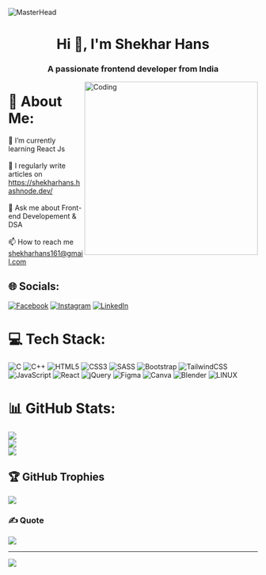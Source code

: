 ![MasterHead](https://repository-images.githubusercontent.com/588181932/e36ec678-7984-4cdd-8e4c-a3932772ff8e) 
<h1 align="center">Hi 👋, I'm Shekhar Hans</h1>
<h3 align="center">A passionate frontend developer from India</h3>
<img align="right" alt="Coding" width="350" src="https://camo.githubusercontent.com/e20822b4282c07ffd010cd05f855a6561d3b62358ca9e607e4901288dd748fcb/68747470733a2f2f63646e2e6472696262626c652e636f6d2f75736572732f323133313939332f73637265656e73686f74732f343934383733362f74686f75676874776f726b732d6769665f6472696262626c652e676966">

# 💫 About Me:
🌱 I’m currently learning React Js<br><br>📝 I regularly write articles on https://shekharhans.hashnode.dev/<br><br>💬 Ask me about Front-end Developement & DSA<br><br>📫 How to reach me shekharhans161@gmail.com

## 🌐 Socials:
[![Facebook](https://img.shields.io/badge/Facebook-%231877F2.svg?logo=Facebook&logoColor=white)](https://www.facebook.com/shekhar.hans.148) [![Instagram](https://img.shields.io/badge/Instagram-%23E4405F.svg?logo=Instagram&logoColor=white)](https://www.instagram.com/crazy_painter__/) [![LinkedIn](https://img.shields.io/badge/LinkedIn-%230077B5.svg?logo=linkedin&logoColor=white)](https://www.linkedin.com/in/shekhar-hans-560822246/) 

# 💻 Tech Stack:
![C](https://img.shields.io/badge/c-%2300599C.svg?style=for-the-badge&logo=c&logoColor=white) ![C++](https://img.shields.io/badge/c++-%2300599C.svg?style=for-the-badge&logo=c%2B%2B&logoColor=white) ![HTML5](https://img.shields.io/badge/html5-%23E34F26.svg?style=for-the-badge&logo=html5&logoColor=white) ![CSS3](https://img.shields.io/badge/css3-%231572B6.svg?style=for-the-badge&logo=css3&logoColor=white) ![SASS](https://img.shields.io/badge/SASS-hotpink.svg?style=for-the-badge&logo=SASS&logoColor=white) ![Bootstrap](https://img.shields.io/badge/bootstrap-%23563D7C.svg?style=for-the-badge&logo=bootstrap&logoColor=white) ![TailwindCSS](https://img.shields.io/badge/tailwindcss-%2338B2AC.svg?style=for-the-badge&logo=tailwind-css&logoColor=white) ![JavaScript](https://img.shields.io/badge/javascript-%23323330.svg?style=for-the-badge&logo=javascript&logoColor=%23F7DF1E) ![React](https://img.shields.io/badge/react-%2320232a.svg?style=for-the-badge&logo=react&logoColor=%2361DAFB) ![jQuery](https://img.shields.io/badge/jquery-%230769AD.svg?style=for-the-badge&logo=jquery&logoColor=white) 	![Figma](https://img.shields.io/badge/figma-%23F24E1E.svg?style=for-the-badge&logo=figma&logoColor=white) ![Canva](https://img.shields.io/badge/Canva-%2300C4CC.svg?style=for-the-badge&logo=Canva&logoColor=white) ![Blender](https://img.shields.io/badge/blender-%23F5792A.svg?style=for-the-badge&logo=blender&logoColor=white) ![LINUX](https://img.shields.io/badge/Linux-FCC624?style=for-the-badge&logo=linux&logoColor=black) 


# 📊 GitHub Stats:
![](https://github-readme-stats.vercel.app/api?username=ShekharHans&theme=tokyonight&hide_border=false&include_all_commits=false&count_private=false)<br/>
![](https://github-readme-streak-stats.herokuapp.com/?user=ShekharHans&theme=tokyonight&hide_border=false)<br/>
![](https://github-readme-stats.vercel.app/api/top-langs/?username=ShekharHans&theme=tokyonight&hide_border=false&include_all_commits=false&count_private=false&layout=compact)

## 🏆 GitHub Trophies
![](https://github-profile-trophy.vercel.app/?username=ShekharHans&theme=matrix&no-frame=true&no-bg=true&margin-w=4)

### ✍️ Quote
![](https://quotes-github-readme.vercel.app/api?type=horizontal&theme=tokyonight)

---
[![](https://visitcount.itsvg.in/api?id=ShekharHans&icon=0&color=9)](https://visitcount.itsvg.in)

<!-- Proudly created with GPRM ( https://gprm.itsvg.in ) -->
